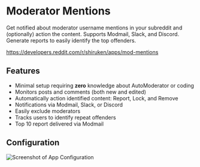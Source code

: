 # Moderator Mentions

Get notified about moderator username mentions in your subreddit and (optionally) action the content. Supports Modmail, Slack, and Discord. Generate reports to easily identify the top offenders.

https://developers.reddit.com/r/shiruken/apps/mod-mentions

## Features

* Minimal setup requiring **zero** knowledge about AutoModerator or coding
* Monitors posts and comments (both new and edited)
* Automatically action identified content: Report, Lock, and Remove
* Notifications via Modmail, Slack, or Discord
* Easily exclude moderators
* Tracks users to identify repeat offenders
* Top 10 report delivered via Modmail

## Configuration

![Screenshot of App Configuration](https://github.com/shiruken/mod-mentions/assets/867617/dc0b8fa7-6056-470d-a39b-994a52a4dcbd)

